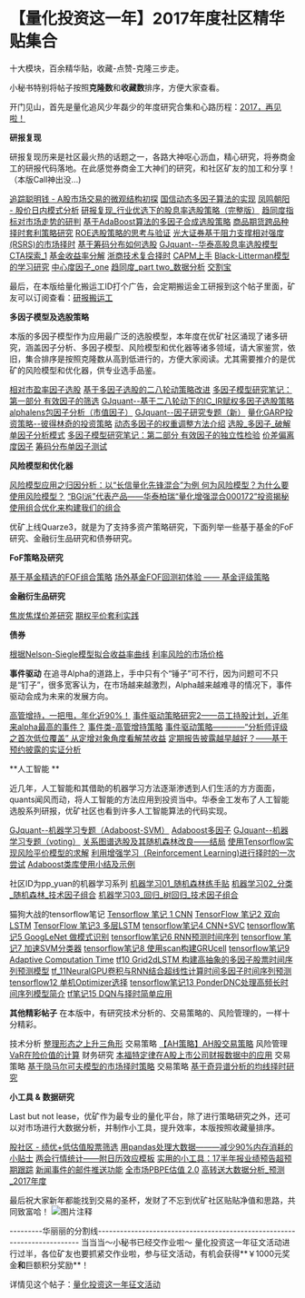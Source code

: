 #  【量化投资这一年】2017年度社区精华贴集合


十大模块，百余精华贴，收藏-点赞-克隆三步走。


小秘书特别将帖子按照**克隆数**和**收藏数**排序，方便大家查看。

开门见山，首先是量化追风少年磊少的年度研究合集和心路历程：[2017，再见啦！](https://uqer.datayes.com/community/share/5a49002c18408e01103c1314)

**研报复现**

研报复现历来是社区最火热的话题之一，各路大神呕心沥血，精心研究，将券商金工的研报代码落地。在此感觉券商金工大神们的研究，和社区矿友的加工和分享！（本版Call神出没...)

[追踪聪明钱 - A股市场交易的微观结构初探](https://uqer.datayes.com/community/share/578f04e0228e5b3b9b5f1ab7)
[国信动态多因子算法的实现](https://uqer.datayes.com/community/share/58ea0fc1d8c05b0058d80244)
[凤鸣朝阳 - 股价日内模式分析](https://uqer.datayes.com/community/share/581aa67a228e5b43fa5c363f)
[研报复现_行业优选下的股息率选股策略（完整版）](https://uqer.datayes.com/community/share/591e61b11bfe1200537f1f33)
[趋同度指标对市场走势的研判](https://uqer.datayes.com/community/share/57fee2e1228e5b3668facc70)
[基于AdaBoost算法的多因子合成选股策略](https://uqer.datayes.com/community/share/58f81f615296790056b7d345)
[商品期货跨品种择时套利策略研究](https://uqer.datayes.com/community/share/58f4781a5296790058b7d00a)
[ROE选股策略的思考与验证](https://uqer.datayes.com/community/share/5a138b133581640115c75fe5)
[光大证券基于阻力支撑相对强度(RSRS)的市场择时](https://uqer.datayes.com/community/share/59bebb860f66ae010f61b7e5)
[基于筹码分布如何选股](https://uqer.datayes.com/community/share/59eb7b2e0f66ae010f61d94f)
[GJquant--华泰高股息率选股模型](https://uqer.datayes.com/community/share/59e06f940f66ae010f61cf2f)
[CTA探索_1](https://uqer.datayes.com/community/share/58bfa9d40e2de60053b9e95c)
[基金收益率分解](https://uqer.datayes.com/community/share/590c0ddf4a34b00052f07c62)
[浙商技术复合择时](https://uqer.datayes.com/community/share/59ffa747f2342d01075162ca)
[CAPM上手](https://uqer.datayes.com/community/share/58a7ce25c990c30059b946da)
[Black-Litterman模型的学习研究](https://uqer.datayes.com/community/share/59840db9000cfb01092526d3)
[中心度因子_one](https://uqer.datayes.com/community/share/5901585d4a34b00055f07e8d)
[趋同度_part two_数据分析](https://uqer.datayes.com/community/share/58f46e86271e3b0057da04d9)
[交割宝](https://uqer.datayes.com/community/share/5a254ea2358164010cf61b89)

最后，在本版给量化搬运工ID打个广告，会定期搬运金工研报到这个帖子里面，矿友可以订阅查看：[研报搬运工](https://uqer.datayes.com/community/share/5a377e0b35816401131c7ca0)


**多因子模型及选股策略**

本版的多因子模型作为应用最广泛的选股模型，本年度在优矿社区涌现了诸多研究，涵盖因子分析、多因子模型、风险模型和优化器等诸多领域，请大家鉴赏，依旧，集合排序是按照克隆数从高到低进行的，方便大家阅读。尤其需要推介的是优矿的风险模型和优化器，供专业选手品鉴。


[相对市盈率因子选股](https://uqer.datayes.com/community/share/586dfe7089e3ba004eefe2e5)
[基于多因子选股的二八轮动策略改进](https://uqer.datayes.com/community/share/5892f6d0c1e3cc00597fd5f2)
[多因子模型研究笔记：第一部分 有效因子的筛选](https://uqer.datayes.com/community/share/5917effa1bfe1200597f21cc)
[GJquant--基于二八轮动下的IC_IR赋权多因子选股策略](https://uqer.datayes.com/community/share/599da7c148e156010eaf3bb0)
[alphalens包因子分析（市值因子）](https://uqer.datayes.com/community/share/596c58904030e00057382176)
[GJquant--因子研究专题（新）](https://uqer.datayes.com/community/share/5a0dba3f07dc2f010d0f61a9)
[量化GARP投资策略--彼得林奇的投资策略](https://uqer.datayes.com/community/share/5a41c1a035816401151c85c1)
[动态多因子的权重调整方法介绍](https://uqer.datayes.com/community/share/5983364b000cfb010c252f3d)
[选股_多因子_破解单因子分析模式](https://uqer.datayes.com/community/share/58f891175296790058b7d74a)
[多因子模型研究笔记：第二部分 有效因子的独立性检验](https://uqer.datayes.com/community/share/592edd291bfe1200567f318e)
[价差偏离度因子](https://uqer.datayes.com/community/share/5991061ea08a0a010a9d536e)
[筹码分布单因子测试](https://uqer.datayes.com/community/share/5985d9335090b30110c6218e)


**风险模型和优化器**

[风险模型应用之归因分析：以“长信量化先锋混合”为例 ](https://uqer.datayes.com/community/share/5924264f1bfe1200587f2f07)
[何为风险模型？为什么要使用风险模型？](https://uqer.datayes.com/community/share/5971b06eb7643f010b542836)
[“BGI派”代表产品——华泰柏瑞“量化增强混合000172”投资揭秘 ](https://uqer.datayes.com/community/share/59e060860f66ae010a61c98c)
[使用组合优化来构建我们的组合](https://uqer.datayes.com/community/share/59b919dd8a86ca0111aaa63b)



优矿上线Quarze3，就是为了支持多资产策略研究，下面列举一些基于基金的FoF研究、金融衍生品研究和债券研究。

**FoF策略及研究**

[基于基金精选的FOF组合策略](https://uqer.datayes.com/community/share/594a17e87bd30500560c6346)
[场外基金FOF回测初体验 —— 基金评级策略](https://uqer.datayes.com/community/share/593243ba333f080057abc76d)

**金融衍生品研究**

[焦炭焦煤价差研究](https://uqer.datayes.com/community/share/59eb700d6b222e010f0cba57)
[期权平价套利实践](https://uqer.datayes.com/community/share/59029a724a34b00050f0760f)

**债券**

[根据Nelson-Siegle模型拟合收益率曲线](https://uqer.datayes.com/community/share/5a5d31774c66df0108b670ae)
[利率风险的市场价格](https://uqer.datayes.com/community/share/5a5b20e24c66df0108b66765)


**事件驱动**
在追寻Alpha的道路上，手中只有个“锤子”可不行，因为问题可不只是“钉子”，很多宽客认为，在市场越来越激烈，Alpha越来越难寻的情况下，事件驱动会成为未来的发展方向。

[高管增持，一把甩，年化近90%！](https://uqer.datayes.com/community/share/59c3797e6b222e010e0c9fb2)
[事件驱动策略研究2——员工持股计划，近年来alpha最高的事件？](https://uqer.datayes.com/community/share/590166614a34b00051f0770a)
[事件类-高管增持策略](https://uqer.datayes.com/community/share/59e33d746b222e01110cbb0c)
[事件驱动策略————“分析师评级之首次低位覆盖” ](https://uqer.datayes.com/community/share/5910169082f66b0059db1dea)
[从定增对象角度看解禁收益](https://uqer.datayes.com/community/share/58ca01ede9aebf0058331989)
[定期报告披露越早越好？——基于预约披露的实证分析](https://uqer.datayes.com/community/share/595b5551c9dd1600585110ee)

**人工智能 **

近几年，人工智能和其借助的机器学习方法逐渐渗透到人们生活的方方面面，quants闻风而动，将人工智能的方法应用到投资当中。华泰金工发布了人工智能选股系列研报，优矿社区也看到许多人工智能算法的代码实现。

[GJquant--机器学习专题（Adaboost-SVM）](https://uqer.datayes.com/community/share/59e41c0c6b222e01110cbc15)
[Adaboost多因子](https://uqer.datayes.com/community/share/597aed4eb7643f0107542f3b)
[GJquant--机器学习专题（voting）](https://uqer.datayes.com/community/share/59e36fa30f66ae010f61d0e8)
[关系图谱选股及其随机森林改良——结局](https://uqer.datayes.com/community/share/592e86dcdf54d20055792bde)
[使用Tensorflow实现风险平价模型的求解](https://uqer.datayes.com/community/share/5a0ecda0358164010f78d1be)
[利用增强学习（Reinforcement Learning)进行择时的一次尝试](https://uqer.datayes.com/community/share/5a3f987bb23e350112bb2b88)
[Adaboost类库使用小结及示例](https://uqer.datayes.com/community/share/59818b27b7643f01095437f1)

社区ID为pp_yuan的机器学习系列
[机器学习01_随机森林练手贴](https://uqer.datayes.com/community/share/58fefa7482f66b0059db09c8)
[机器学习02_分类_随机森林_技术因子组合](https://uqer.datayes.com/community/share/59054d1582f66b0051db0288)
[机器学习03_回归_树回归_技术因子组合](https://uqer.datayes.com/community/share/59055da482f66b0057db0c6b)
 
猫狗大战的tensorflow笔记
[Tensorflow 笔记 1 CNN](https://uqer.datayes.com/community/share/58637c716a5e6d00522939b7)
[TensorFlow 笔记2 双向LSTM](https://uqer.datayes.com/community/share/586a4eb889e3ba004defde4b)
[TensorFlow 笔记3 多层LSTM](https://uqer.datayes.com/community/share/586bb68423a7d60052a361f6)
[tensorflow笔记4 CNN+SVC](https://uqer.datayes.com/community/share/586dec2e89e3ba0048efdc22)
[tensorflow笔记5 GoogLeNet 做模式识别](https://uqer.datayes.com/community/share/58777d8289e3ba004defe973)
[tensorflow笔记6 RNN预测时间序列](https://uqer.datayes.com/community/share/589d3cc2c1e3cc00567fdbea)
[tensorflow 笔记7 加速SVM分类器](https://uqer.datayes.com/community/share/58a147dfc1e3cc00567fde4d)
[tensorflow笔记8 使用scan构建GRUcell](https://uqer.datayes.com/community/share/58a9332bf1973300597ae209)
[tensorflow笔记9 Adaptive Computation Time](https://uqer.datayes.com/community/share/58b3d089f1973300577af288)
[tf10 Grid2dLSTM 构建高抽象的多因子股票时间序列预测模型](https://uqer.datayes.com/community/share/58be413fe9aebf0056330860)
[tf_11NeuralGPU卷积与RNN结合超线性计算时间多因子时间序列预测](https://uqer.datayes.com/community/share/58ca1602e9aebf0057331555)
[tensorflow12 单机Optimizer选择](https://uqer.datayes.com/community/share/58ce61adae29f9005617ec67)
[tensorflow笔记13 PonderDNC处理高频长时间序列模型简介](https://uqer.datayes.com/community/share/598c4e98a08a0a01159d54eb)
[tf笔记15 DQN与择时简单应用](https://uqer.datayes.com/community/share/59e4d7226b222e010e0cb0b8)

**其他精彩帖子**
在本版中，有研究技术分析的、交易策略的、风险管理的，一样十分精彩。

技术分析 [整理形态之上升三角形](https://uqer.datayes.com/community/share/58723de023a7d6004ba35bfd)
交易策略 [【AH策略】AH股交易策略](https://uqer.datayes.com/community/share/5992c3d3a08a0a01159d5981) 
风险管理 [VaR在险价值的计算](https://uqer.datayes.com/community/share/5922fbde1bfe1200547f23e1)
财务研究 [本福特定律在A股上市公司财报数据中的应用](https://uqer.datayes.com/community/share/5a2de15cb23e350109bffab7)
交易策略 [基于隐马尔可夫模型的市场择时策略](https://uqer.datayes.com/community/share/5a2e4caab23e35010b750fff)
交易策略 [基于奇异谱分析的均线择时研究](https://uqer.datayes.com/community/share/5a2e4f65358164010987c3aa)


**小工具 & 数据研究**

Last but not lease，优矿作为最专业的量化平台，除了进行策略研究之外，还可以对市场进行大数据分析，并制作小工具，提升效率，本版按照收藏量排序。

[股社区 - 绩优+低估值股票筛选](https://uqer.datayes.com/community/share/58a3ef0e94cad30056110286)
[用pandas处理大数据———减少90%内存消耗的小贴士](https://uqer.datayes.com/community/share/5993c264570651010a2e55b0)
[两会行情统计——附日历效应模板](https://uqer.datayes.com/community/share/58a1835594cad30057110131)
[实用的小工具：17半年报业绩预告超预期跟踪](https://uqer.datayes.com/community/share/5964c03a4030e00058381b43)
[新闻事件的邮件推送功能](https://uqer.datayes.com/community/share/59509881b9a91400548de97b)
[全市场PBPE估值 2.0](https://uqer.datayes.com/community/share/58f1b4f75296790056b7cc3a)
[高转送大数据分析_预测_2017年度](https://uqer.datayes.com/community/share/5a5c12154c66df0108b66bbc)



最后祝大家新年都能找到交易的圣杯，发财了不忘到优矿社区贴贴净值和思路，共同致富哈！
![![图片注释](http://storage-uqer.datayes.com/564aee87f9f06c4446b4829b/41b80736-ff53-11e7-958b-0242ac140002)](http://storage-uqer.datayes.com/564aee87f9f06c4446b4829b/41b80736-ff53-11e7-958b-0242ac140002)


---------华丽丽的分割线-------------------------------------------------------------------------
当当当～小秘书已经交作业啦～
量化投资这一年征文活动进行过半，各位矿友也要抓紧交作业啦，参与征文活动，有机会获得**￥1000元奖金**和**巨额积分奖励**！


详情见这个帖子：[量化投资这一年征文活动](https://uqer.datayes.com/community/share/5a4ef6224c66df0108b62fbf)

